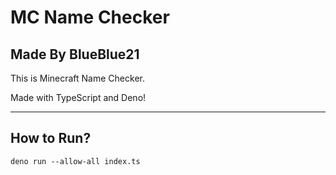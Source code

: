 # MC Name Checker
## Made By BlueBlue21

This is Minecraft Name Checker.

Made with TypeScript and Deno!

<hr>

## How to Run?
```
deno run --allow-all index.ts
```
